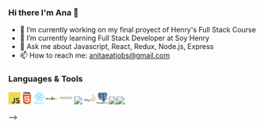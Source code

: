 ### Hi there I'm Ana 👋
- 🔭 I’m currently working on my final proyect of Henry's Full Stack Course
- 🌱 I’m currently learning Full Stack Developer at Soy Henry
- 💬 Ask me about Javascript, React, Redux, Node.js, Express
- 📫 How to reach me: anitaeatjobs@gmail.com 

### Languages & Tools 
<div>
<img src='https://raw.githubusercontent.com/devicons/devicon/master/icons/javascript/javascript-original.svg' width='25'><img src='https://raw.githubusercontent.com/devicons/devicon/master/icons/html5/html5-original-wordmark.svg' width='25'><img src='https://raw.githubusercontent.com/devicons/devicon/master/icons/react/react-original-wordmark.svg' width='25'><img src='https://raw.githubusercontent.com/devicons/devicon/master/icons/nodejs/nodejs-original-wordmark.svg' width='25'> <img src='https://raw.githubusercontent.com/devicons/devicon/master/icons/express/express-original-wordmark.svg' width='25'> <img src='https://camo.githubusercontent.com/fbfcb9e3dc648adc93bef37c718db16c52f617ad055a26de6dc3c21865c3321d/68747470733a2f2f7777772e766563746f726c6f676f2e7a6f6e652f6c6f676f732f6769742d73636d2f6769742d73636d2d69636f6e2e737667' width='25'> <img src='https://raw.githubusercontent.com/devicons/devicon/master/icons/mysql/mysql-original-wordmark.svg' width='25'><img src='https://raw.githubusercontent.com/devicons/devicon/master/icons/postgresql/postgresql-original-wordmark.svg' width='25'><img src='https://camo.githubusercontent.com/5fa137d222dde7b69acd22c6572a065ce3656e6ffa1f5e88c1b5c7a935af3cc6/68747470733a2f2f63646e2e6a7364656c6976722e6e65742f67682f64657669636f6e732f64657669636f6e2f69636f6e732f7673636f64652f7673636f64652d6f726967696e616c2e737667' width='25'><img src='https://camo.githubusercontent.com/c3fc2502421ea45b46698a4db62f25d0ef49c765f197b1a8fd00eaed5548b1db/68747470733a2f2f63646e2e6a7364656c6976722e6e65742f67682f64657669636f6e732f64657669636f6e2f69636f6e732f736c61636b2f736c61636b2d6f726967696e616c2e737667' width='25'>
</div>
 













-->
